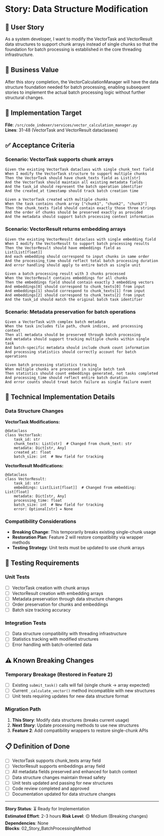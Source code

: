 # Story: Data Structure Modification

## 📖 User Story

As a system developer, I want to modify the VectorTask and VectorResult data structures to support chunk arrays instead of single chunks so that the foundation for batch processing is established in the core threading infrastructure.

## 🎯 Business Value

After this story completion, the VectorCalculationManager will have the data structure foundation needed for batch processing, enabling subsequent stories to implement the actual batch processing logic without further structural changes.

## 📍 Implementation Target

**File**: `/src/code_indexer/services/vector_calculation_manager.py`  
**Lines**: 31-48 (VectorTask and VectorResult dataclasses)

## ✅ Acceptance Criteria

### Scenario: VectorTask supports chunk arrays
```gherkin
Given the existing VectorTask dataclass with single chunk_text field
When I modify the VectorTask structure to support multiple chunks
Then the VectorTask should have chunk_texts field as List[str]
And the VectorTask should maintain all existing metadata fields
And the task_id should represent the batch operation identifier
And the created_at timestamp should track batch creation time

Given a VectorTask created with multiple chunks
When the task contains chunk array ["chunk1", "chunk2", "chunk3"]
Then the chunk_texts field should contain exactly those three strings
And the order of chunks should be preserved exactly as provided
And the metadata should support batch processing context information
```

### Scenario: VectorResult returns embedding arrays
```gherkin
Given the existing VectorResult dataclass with single embedding field
When I modify the VectorResult to support batch processing results
Then the VectorResult should have embeddings field as List[List[float]]
And each embedding should correspond to input chunks in same order
And the processing_time should reflect total batch processing duration
And error handling should apply to entire batch as single unit

Given a batch processing result with 3 chunks processed
When the VectorResult contains embeddings for all chunks
Then the embeddings field should contain exactly 3 embedding vectors
And embeddings[0] should correspond to chunk_texts[0] from input
And embeddings[1] should correspond to chunk_texts[1] from input
And embeddings[2] should correspond to chunk_texts[2] from input
And the task_id should match the original batch task identifier
```

### Scenario: Metadata preservation for batch operations
```gherkin
Given a VectorTask with complex batch metadata
When the task includes file path, chunk indices, and processing context
Then all metadata should be preserved through batch processing
And metadata should support tracking multiple chunks within single task
And batch-specific metadata should include chunk count information
And processing statistics should correctly account for batch operations

Given batch processing statistics tracking
When multiple chunks are processed in single batch task
Then statistics should count embeddings generated, not tasks completed
And processing_time should reflect entire batch duration
And error counts should treat batch failure as single failure event
```

## 🔧 Technical Implementation Details

### Data Structure Changes

**VectorTask Modifications:**
```pseudocode
@dataclass
class VectorTask:
    task_id: str
    chunk_texts: List[str]  # Changed from chunk_text: str
    metadata: Dict[str, Any]
    created_at: float
    batch_size: int  # New field for tracking
```

**VectorResult Modifications:**
```pseudocode
@dataclass  
class VectorResult:
    task_id: str
    embeddings: List[List[float]]  # Changed from embedding: List[float]
    metadata: Dict[str, Any]
    processing_time: float
    batch_size: int  # New field for tracking
    error: Optional[str] = None
```

### Compatibility Considerations
- **Breaking Change**: This temporarily breaks existing single-chunk usage
- **Restoration Plan**: Feature 2 will restore compatibility via wrapper methods
- **Testing Strategy**: Unit tests must be updated to use chunk arrays

## 🧪 Testing Requirements

### Unit Tests
- [ ] VectorTask creation with chunk arrays
- [ ] VectorResult creation with embedding arrays  
- [ ] Metadata preservation through data structure changes
- [ ] Order preservation for chunks and embeddings
- [ ] Batch size tracking accuracy

### Integration Tests
- [ ] Data structure compatibility with threading infrastructure
- [ ] Statistics tracking with modified structures
- [ ] Error handling with batch-oriented data

## ⚠️ Known Breaking Changes

### Temporary Breakage (Restored in Feature 2)
- [ ] Existing `submit_task()` calls will fail (single chunk → array expected)
- [ ] Current `_calculate_vector()` method incompatible with new structures  
- [ ] Unit tests requiring updates for new data structure format

### Migration Path
1. **This Story**: Modify data structures (breaks current usage)
2. **Next Story**: Update processing methods to use new structures
3. **Feature 2**: Add compatibility wrappers to restore single-chunk APIs

## 📋 Definition of Done

- [ ] VectorTask supports chunk_texts array field
- [ ] VectorResult supports embeddings array field
- [ ] All metadata fields preserved and enhanced for batch context
- [ ] Data structure changes maintain thread safety
- [ ] Unit tests updated and passing for new structures
- [ ] Code review completed and approved
- [ ] Documentation updated for data structure changes

---

**Story Status**: ⏳ Ready for Implementation  
**Estimated Effort**: 2-3 hours
**Risk Level**: 🟡 Medium (Breaking changes)  
**Dependencies**: None  
**Blocks**: 02_Story_BatchProcessingMethod